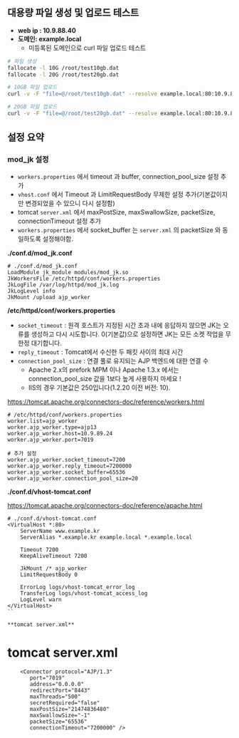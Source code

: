 
## 대용량 파일 생성 및 업로드 테스트

* **web ip : 10.9.88.40**
* **도메인: example.local**
    * 미등록된 도메인으로 curl 파일 업로드 테스트

```bash
# 파일 생성
fallocate -l 10G /root/test10gb.dat
fallocate -l 20G /root/test20gb.dat

# 10GB 파일 업로드
curl -v -F "file=@/root/test10gb.dat" --resolve example.local:80:10.9.88.40 http://example.local/uploadResult.jsp

# 20GB 파일 업로드
curl -v -F "file=@/root/test20gb.dat" --resolve example.local:80:10.9.88.40 http://example.local/uploadResult.jsp
```

## 설정 요약
### mod_jk 설정

* `workers.properties` 에서 timeout 과 buffer, connection_pool_size 설정 추가
* `vhost.conf` 에서 Timeout 과 LimitRequestBody 무제한 설정 추가(기본값이지만 변경되었을 수 있으니 다시 설정함)
* tomcat `server.xml` 에서 maxPostSize, maxSwallowSize, packetSize, connectionTimeout 설정 추가
* `workers.properties` 에서 socket_buffer 는 `server.xml` 의 packetSize 와 동일하도록 설정해야함.


**./conf.d/mod_jk.conf**
```
# ./conf.d/mod_jk.conf
LoadModule jk_module modules/mod_jk.so
JkWorkersFile /etc/httpd/conf/workers.properties
JkLogFile /var/log/httpd/mod_jk.log
JkLogLevel info
JkMount /upload ajp_worker
```

**/etc/httpd/conf/workers.properties**

* `socket_timeout` : 원격 호스트가 지정된 시간 초과 내에 응답하지 않으면 JK는 오류를 생성하고 다시 시도합니다. 0(기본값)으로 설정하면 JK는 모든 소켓 작업을 무한정 대기합니다.
* `reply_timeout` : Tomcat에서 수신한 두 패킷 사이의 최대 시간
* `connection_pool_size` : 연결 풀로 유지되는 AJP 백엔드에 대한 연결 수
  * Apache 2.x의 prefork MPM 이나 Apache 1.3.x 에서는 connection_pool_size 값을 1보다 높게 사용하지 마세요 !
  * IIS의 경우 기본값은 250입니다(1.2.20 이전 버전: 10).

https://tomcat.apache.org/connectors-doc/reference/workers.html

```
# /etc/httpd/conf/workers.properties
worker.list=ajp_worker
worker.ajp_worker.type=ajp13
worker.ajp_worker.host=10.9.89.24
worker.ajp_worker.port=7019

# 추가 설정
worker.ajp_worker.socket_timeout=7200
worker.ajp_worker.reply_timeout=7200000
worker.ajp_worker.socket_buffer=65536
worker.ajp_worker.connection_pool_size=20
```

**./conf.d/vhost-tomcat.conf**

https://tomcat.apache.org/connectors-doc/reference/apache.html

```
# ./conf.d/vhost-tomcat.conf
<VirtualHost *:80>
    ServerName www.example.kr
    ServerAlias *.example.kr example.local *.example.local

    Timeout 7200
    KeepAliveTimeout 7200

    JkMount /* ajp_worker
    LimitRequestBody 0

    ErrorLog logs/vhost-tomcat_error_log
    TransferLog logs/vhost-tomcat_access_log
    LogLevel warn
</VirtualHost>
``

**tomcat server.xml** 
```
# tomcat server.xml
        <Connector protocol="AJP/1.3"
           port="7019"
           address="0.0.0.0"
           redirectPort="8443"
           maxThreads="500"
           secretRequired="false"
           maxPostSize="21474836480"
           maxSwallowSize="-1"
           packetSize="65536"
           connectionTimeout="7200000" />
```
